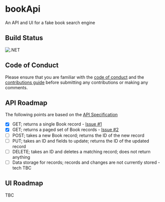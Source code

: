 # bookApi

An API and UI for a fake book search engine

## Build Status

![.NET](https://github.com/GaProgMan/bookApi/workflows/.NET/badge.svg)

## Code of Conduct

Please ensure that you are familiar with the [code of conduct](./code-of-conduct.md) and the [contributions guide](./.github/contributing.md) before submitting any contributions or making any comments.

## API Roadmap

The following points are based on the [API Specification](./documentation/api-spec.md)

- [x] GET; returns a single Book record - [Issue #1](https://github.com/GaProgMan/bookApi/issues/1)
- [x] GET; returns a paged set of Book records - [Issue #2](https://github.com/GaProgMan/bookApi/issues/2)
- [ ] POST; takes a new Book record; returns the ID of the new record
- [ ] PUT; takes an ID and fields to update; returns the ID of the updated record
- [ ] DELETE; takes an ID and deletes a matching record; does not return anything
- [ ] Data storage for records; records and changes are not currently stored - tech TBC

## UI Roadmap

TBC